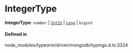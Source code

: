 # IntegerType

 **IntegerType**: `number` \| [`Int32`](../classes/Int32.md) \| [`Long`](../classes/Long.md) \| `bigint`

#### Defined in

node_modules/typeorm/driver/mongodb/typings.d.ts:3324
